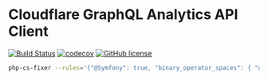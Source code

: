 # Cloudflare GraphQL Analytics API Client

[![Build Status](https://travis-ci.org/wappr/cloudflare-graphql.svg?branch=master)](https://travis-ci.org/wappr/cloudflare-graphql)
[![codecov](https://codecov.io/gh/wappr/cloudflare-graphql/branch/master/graph/badge.svg)](https://codecov.io/gh/wappr/cloudflare-graphql)
[![GitHub license](https://img.shields.io/github/license/wappr/cloudflare-graphql)](https://github.com/wappr/cloudflare-graphql/blob/master/LICENSE)

```bash
php-cs-fixer --rules='{"@Symfony": true, "binary_operator_spaces": { "default": "align" }, "ordered_imports": {"sort_algorithm":"length"} }' fix src
```
